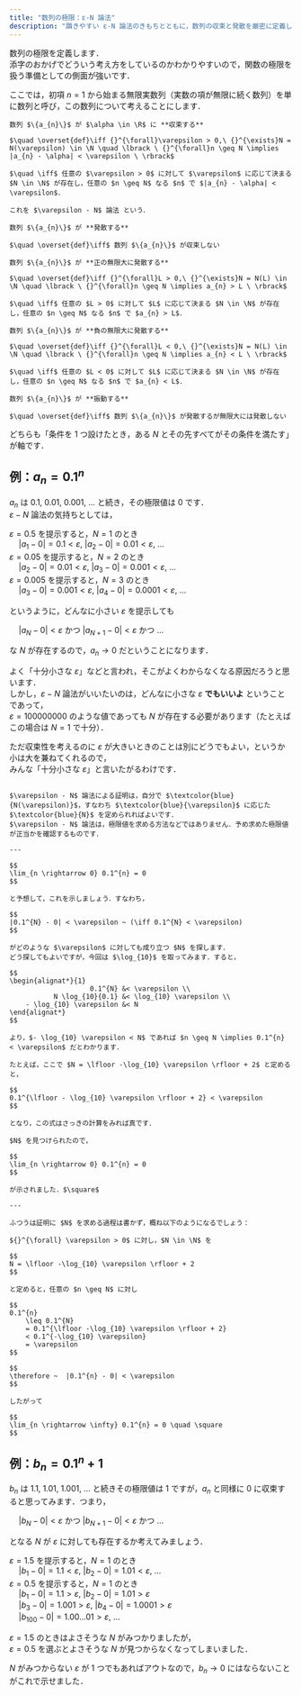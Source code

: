 ```yaml
---
title: "数列の極限：ε-N 論法"
description: "躓きやすい ε-N 論法のきもちとともに，数列の収束と発散を厳密に定義します．数列 {a_n} が α ∈ R に収束する ⇔ 任意の ε > 0 に対して ε に応じて決まる N が存在し，任意の n ≧ N なる n で　|a_n - α| < ε"
---
```


数列の極限を定義します．  
添字のおかげでどういう考え方をしているのかわかりやすいので，関数の極限を扱う準備としての側面が強いです．

ここでは，初項 $n = 1$ から始まる無限実数列（実数の項が無限に続く数列）を単に数列と呼び，この数列について考えることにします．

~~~definition:数列の収束
数列 $\{a_{n}\}$ が $\alpha \in \R$ に **収束する**

$\quad \overset{def}\iff {}^{\forall}\varepsilon > 0,\ {}^{\exists}N = N(\varepsilon) \in \N \quad \lbrack \ {}^{\forall}n \geq N \implies |a_{n} - \alpha| < \varepsilon \ \rbrack$

$\quad \iff$ 任意の $\varepsilon > 0$ に対して $\varepsilon$ に応じて決まる $N \in \N$ が存在し，任意の $n \geq N$ なる $n$ で $|a_{n} - \alpha| < \varepsilon$．

これを $\varepsilon - N$ 論法 という．
~~~

~~~definition:数列の発散
数列 $\{a_{n}\}$ が **発散する**

$\quad \overset{def}\iff$ 数列 $\{a_{n}\}$ が収束しない

数列 $\{a_{n}\}$ が **正の無限大に発散する**

$\quad \overset{def}\iff {}^{\forall}L > 0,\ {}^{\exists}N = N(L) \in \N \quad \lbrack \ {}^{\forall}n \geq N \implies a_{n} > L \ \rbrack$

$\quad \iff$ 任意の $L > 0$ に対して $L$ に応じて決まる $N \in \N$ が存在し，任意の $n \geq N$ なる $n$ で $a_{n} > L$．

数列 $\{a_{n}\}$ が **負の無限大に発散する**

$\quad \overset{def}\iff {}^{\forall}L < 0,\ {}^{\exists}N = N(L) \in \N \quad \lbrack \ {}^{\forall}n \geq N \implies a_{n} < L \ \rbrack$

$\quad \iff$ 任意の $L < 0$ に対して $L$ に応じて決まる $N \in \N$ が存在し，任意の $n \geq N$ なる $n$ で $a_{n} < L$．

数列 $\{a_{n}\}$ が **振動する**

$\quad \overset{def}\iff$ 数列 $\{a_{n}\}$ が発散するが無限大には発散しない
~~~

どちらも「条件を $1$ つ設けたとき，ある $N$ とその先すべてがその条件を満たす」が軸です．

## 例：$a_{n} = 0.1^{n}$

$a_{n}$ は $0.1,\ 0.01,\ 0.001,\ ...$ と続き，その極限値は $0$ です．  
$\varepsilon - N$ 論法の気持ちとしては，

$\varepsilon = 0.5$ を提示すると，$N = 1$ のとき  
$\quad |a_{1} - 0| = 0.1 < \varepsilon,\ |a_{2} - 0| = 0.01 < \varepsilon,\ ...$  
$\varepsilon = 0.05$ を提示すると，$N = 2$ のとき  
$\quad |a_{2} - 0| = 0.01 < \varepsilon,\ |a_{3} - 0| = 0.001 < \varepsilon,\ ...$  
$\varepsilon = 0.005$ を提示すると，$N = 3$ のとき  
$\quad |a_{3} - 0| = 0.001 < \varepsilon,\ |a_{4} - 0| = 0.0001 < \varepsilon,\ ...$  

というように，どんなに小さい $\varepsilon$ を提示しても  

$\quad |a_{N} - 0| < \varepsilon$ かつ $|a_{N + 1} - 0| < \varepsilon$ かつ ...  

な $N$ が存在するので，$a_{n} \rightarrow 0$ だということになります．

よく「十分小さな $\varepsilon$」などと言われ，そこがよくわからなくなる原因だろうと思います．  
しかし，$\varepsilon - N$ 論法がいいたいのは，どんなに小さな $\varepsilon$ **でもいいよ** ということであって，  
$\varepsilon = 100000000$ のような値であっても $N$ が存在する必要があります（たとえばこの場合は $N = 1$ で十分）．

ただ収束性を考えるのに $\varepsilon$ が大きいときのことは別にどうでもよい，というか小は大を兼ねてくれるので，  
みんな「十分小さな $\varepsilon$」と言いたがるわけです．

~~~spoiler:close:厳密な証明

$\varepsilon - N$ 論法による証明は，自分で $\textcolor{blue}{N(\varepsilon)}$，すなわち $\textcolor{blue}{\varepsilon}$ に応じた $\textcolor{blue}{N}$ を定められればよいです．  
$\varepsilon - N$ 論法は，極限値を求める方法などではありません．予め求めた極限値が正当かを確認するものです．

---

$$
\lim_{n \rightarrow 0} 0.1^{n} = 0
$$

と予想して，これを示しましょう．すなわち，

$$
|0.1^{N} - 0| < \varepsilon ~ (\iff 0.1^{N} < \varepsilon)
$$

がどのような $\varepsilon$ に対しても成り立つ $N$ を探します．  
どう探してもよいですが，今回は $\log_{10}$ を取ってみます．すると，

$$
\begin{alignat*}{1}
                    0.1^{N} &< \varepsilon \\
           N \log_{10}{0.1} &< \log_{10} \varepsilon \\
    - \log_{10} \varepsilon &< N
\end{alignat*}
$$

より，$- \log_{10} \varepsilon < N$ であれば $n \geq N \implies 0.1^{n} < \varepsilon$ だとわかります．

たとえば，ここで $N = \lfloor -\log_{10} \varepsilon \rfloor + 2$ と定めると，

$$
0.1^{\lfloor - \log_{10} \varepsilon \rfloor + 2} < \varepsilon
$$

となり，この式はさっきの計算をみれば真です．

$N$ を見つけられたので，

$$
\lim_{n \rightarrow 0} 0.1^{n} = 0
$$

が示されました．$\square$

---

ふつうは証明に $N$ を求める過程は書かず，概ね以下のようになるでしょう：

${}^{\forall} \varepsilon > 0$ に対し，$N \in \N$ を

$$
N = \lfloor -\log_{10} \varepsilon \rfloor + 2
$$

と定めると，任意の $n \geq N$ に対し

$$
0.1^{n}
    \leq 0.1^{N} 
    = 0.1^{\lfloor -\log_{10} \varepsilon \rfloor + 2} 
    < 0.1^{-\log_{10} \varepsilon}
    = \varepsilon
$$

$$
\therefore ~  |0.1^{n} - 0| < \varepsilon
$$

したがって

$$
\lim_{n \rightarrow \infty} 0.1^{n} = 0 \quad \square
$$

~~~

## 例：$b_{n} = 0.1^{n} + 1$

$b_{n}$ は $1.1,\ 1.01,\ 1.001,\ ...$ と続きその極限値は $1$ ですが，$a_{n}$ と同様に $0$ に収束すると思ってみます．つまり，

$\quad |b_{N} - 0| < \varepsilon$ かつ $|b_{N + 1} - 0| < \varepsilon$ かつ ...  

となる $N$ が $\varepsilon$ に対しても存在するか考えてみましょう．

$\varepsilon = 1.5$ を提示すると，$N = 1$ のとき  
$\quad |b_{1} - 0| = 1.1 < \varepsilon,\ |b_{2} - 0| = 1.01 < \varepsilon,\ ...$  
$\varepsilon = 0.5$ を提示すると，$N = 1$ のとき  
$\quad |b_{1} - 0| = 1.1 > \varepsilon,\ |b_{2} - 0| = 1.01 > \varepsilon$  
$\quad |b_{3} - 0| = 1.001 > \varepsilon,\ |b_{4} - 0| = 1.0001 > \varepsilon$  
$\quad |b_{100} - 0| = 1.00...01 > \varepsilon,\ ...$  

$\varepsilon = 1.5$ のときはよさそうな $N$ がみつかりましたが，  
$\varepsilon = 0.5$ を選ぶとよさそうな $N$ が見つからなくなってしまいました．

$N$ がみつからない $\varepsilon$ が $1$ つでもあればアウトなので，$b_{n} \rightarrow 0$ にはならないことがこれで示せました．
